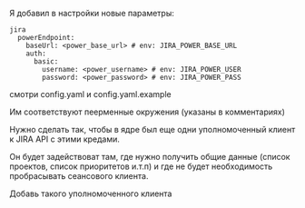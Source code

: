 Я добавил в настройки новые параметры:

```ysml
jira
  powerEndpoint:
    baseUrl: <power_base_url> # env: JIRA_POWER_BASE_URL
    auth:
      basic:
        username: <power_username> # env: JIRA_POWER_USER
        password: <power_password> # env: JIRA_POWER_PASS
```
смотри config.yaml и config.yaml.example

Им соответствуют пеерменные окружения (указаны в комментариях) 

Нужно сделать так, чтобы в ядре был еще одни уполномоченный клиент к JIRA API с этими кредами.

Он будет задействоват там, где нужно получить общие данные (список проектов, список приоритетов и.т.п)
и где не будет необходимость пробрасывать сеансового клиента.

Добавь такого уполномоченного клиента
